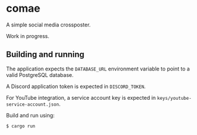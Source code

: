 # comae

A simple social media crossposter.

Work in progress.

## Building and running

The application expects the `DATABASE_URL` environment variable 
to point to a valid PostgreSQL database.

A Discord application token is expected in `DISCORD_TOKEN`.

For YouTube integration, a service account key is expected
in `keys/youtube-service-account.json`.

Build and run using:

```shell
$ cargo run
```